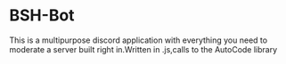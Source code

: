 # BSH-Bot
This is a multipurpose discord application with everything you need to moderate a server built right in.Written in .js,calls to the AutoCode library 
